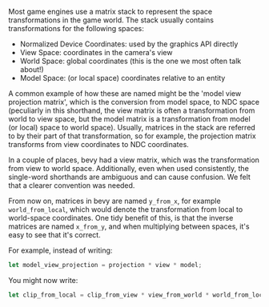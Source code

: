 <!-- Normalise matrix naming -->
<!-- https://github.com/bevyengine/bevy/pull/13489 -->

Most game engines use a matrix stack to represent the space transformations in the game world. The stack usually contains transformations for the following spaces:
- Normalized Device Coordinates: used by the graphics API directly
- View Space: coordinates in the camera's view
- World Space: global coordinates (this is the one we most often talk about!)
- Model Space: (or local space) coordinates relative to an entity

A common example of how these are named might be the 'model view projection matrix', which is the conversion from model space, to NDC space (peculiarly in this shorthand,
the view matrix is often a transformation from world to view space, but the model matrix is a transformation from model (or local) space to world space).
Usually, matrices in the stack are referred to by their part of that transformation, so for example, the projection matrix transforms from view coordinates to NDC coordinates.

In a couple of places, bevy had a view matrix, which was the transformation from view to world space. Additionally, even when used consistently, the single-word shorthands
are ambiguous and can cause confusion. We felt that a clearer convention was needed.

From now on, matrices in bevy are named `y_from_x`, for example `world_from_local`, which would denote the transformation from local to world-space coordinates.
One tidy benefit of this, is that the inverse matrices are named `x_from_y`, and when multiplying between spaces, it's easy to see that it's correct.

For example, instead of writing:
```rust
let model_view_projection = projection * view * model;
```
You might now write:
```rust
let clip_from_local = clip_from_view * view_from_world * world_from_local;
```
